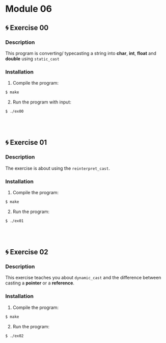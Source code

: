 
# Module 06

## 🌀 Exercise 00
### Description
This program is converting/ typecasting a string into **char**, **int**, **float** and **double** using `static_cast`
<br>
### Installation
1. Compile the program:
```bash 
$ make 
```
2. Run the program with input:
```bash 
$ ./ex00
```
<br>
<br>

## 🌀 Exercise 01
### Description
The exercise is about using the `reinterpret_cast`.
<br>
### Installation
1. Compile the program:
```bash 
$ make 
```
2. Run the program:
```bash 
$ ./ex01
```
<br>
<br>

## 🌀 Exercise 02
### Description
This exercise teaches you about `dynamic_cast` and the difference between casting a **pointer** or a **reference**.
<br>
### Installation
1. Compile the program:
```bash 
$ make 
```
2. Run the program:
```bash 
$ ./ex02
```
